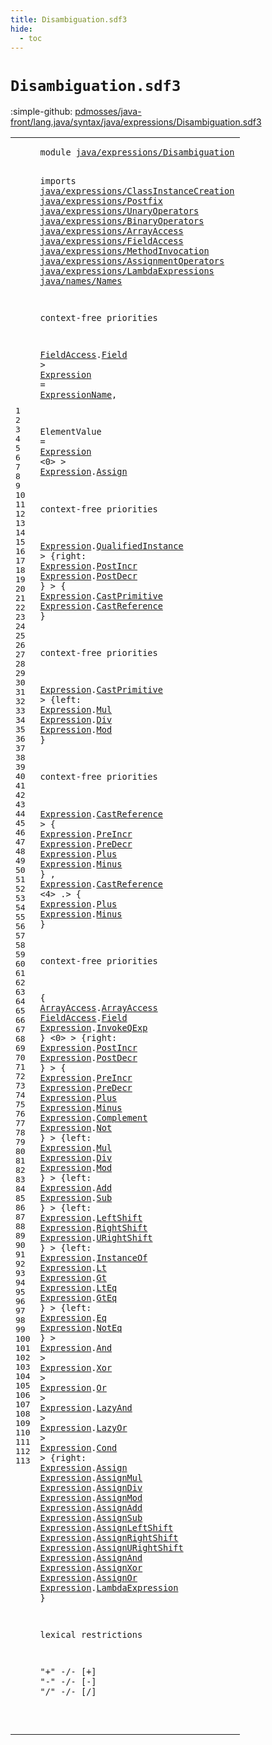 ```yaml
---
title: Disambiguation.sdf3
hide:
  - toc
---
```


# `Disambiguation.sdf3`

:simple-github: [pdmosses/java-front/lang.java/syntax/java/expressions/Disambiguation.sdf3]

[pdmosses/java-front/lang.java/syntax/java/expressions/Disambiguation.sdf3]: https://github.com/pdmosses/java-front/blob/master/lang.java/syntax/java/expressions/Disambiguation.sdf3 "The source file on GitHub"

<div class="sdf3"><table class="highlighttable"><tbody><tr><td class="linenos"><div class="linenodiv"><pre><span></span>1
2
3
4
5
6
7
8
9
10
11
12
13
14
15
16
17
18
19
20
21
22
23
24
25
26
27
28
29
30
31
32
33
34
35
36
37
38
39
40
41
42
43
44
45
46
47
48
49
50
51
52
53
54
55
56
57
58
59
60
61
62
63
64
65
66
67
68
69
70
71
72
73
74
75
76
77
78
79
80
81
82
83
84
85
86
87
88
89
90
91
92
93
94
95
96
97
98
99
100
101
102
103
104
105
106
107
108
109
110
111
112
113
</pre></div></td>
<td class="code"><pre><code><span class="keyword">module</span> <a href="../../Main.sdf3#java/expressions/Disambiguation_294_325" id="java/expressions/Disambiguation_7_38" title="Referenced at ../../Main.sdf3 line 17">java/expressions/Disambiguation</a>

<span class="keyword">imports</span>
  <a href="../ClassInstanceCreation.sdf3#java/expressions/ClassInstanceCreation_7_45" id="java/expressions/ClassInstanceCreation_50_88" title="Defined at ../ClassInstanceCreation.sdf3 line 1">java/expressions/ClassInstanceCreation</a>
  <a href="../Postfix.sdf3#java/expressions/Postfix_7_31" id="java/expressions/Postfix_91_115" title="Defined at ../Postfix.sdf3 line 1">java/expressions/Postfix</a>
  <a href="../UnaryOperators.sdf3#java/expressions/UnaryOperators_7_38" id="java/expressions/UnaryOperators_118_149" title="Defined at ../UnaryOperators.sdf3 line 1">java/expressions/UnaryOperators</a>
  <a href="../BinaryOperators.sdf3#java/expressions/BinaryOperators_7_39" id="java/expressions/BinaryOperators_152_184" title="Defined at ../BinaryOperators.sdf3 line 1">java/expressions/BinaryOperators</a>
  <a href="../ArrayAccess.sdf3#java/expressions/ArrayAccess_7_35" id="java/expressions/ArrayAccess_187_215" title="Defined at ../ArrayAccess.sdf3 line 1">java/expressions/ArrayAccess</a>
  <a href="../FieldAccess.sdf3#java/expressions/FieldAccess_7_35" id="java/expressions/FieldAccess_218_246" title="Defined at ../FieldAccess.sdf3 line 1">java/expressions/FieldAccess</a>
  <a href="../MethodInvocation.sdf3#java/expressions/MethodInvocation_7_40" id="java/expressions/MethodInvocation_249_282" title="Defined at ../MethodInvocation.sdf3 line 1">java/expressions/MethodInvocation</a>
  <a href="../AssignmentOperators.sdf3#java/expressions/AssignmentOperators_7_43" id="java/expressions/AssignmentOperators_285_321" title="Defined at ../AssignmentOperators.sdf3 line 1">java/expressions/AssignmentOperators</a>
  <a href="../LambdaExpressions.sdf3#java/expressions/LambdaExpressions_7_41" id="java/expressions/LambdaExpressions_324_358" title="Defined at ../LambdaExpressions.sdf3 line 1">java/expressions/LambdaExpressions</a>
  <a href="../../names/Names.sdf3#java/names/Names_7_23" id="java/names/Names_361_377" title="Defined at ../../names/Names.sdf3 line 1">java/names/Names</a>
  
<span class="keyword">context-free priorities</span>

  <a href="../FieldAccess.sdf3#FieldAccess_174_185" id="FieldAccess_408_419" title="Defined at ../FieldAccess.sdf3 line 12, 18, 19, 20">FieldAccess</a>.<span class="cons_Constructor"><a href="../FieldAccess.sdf3#Field_254_259" id="Field_420_425" title="Defined at ../FieldAccess.sdf3 line 18">Field</a></span> &gt; 
  <a href="#Expression_2245_2255" id="Expression_431_441" title="Referenced at line 107">Expression</a> = <a href="../../names/Names.sdf3#ExpressionName_176_190" id="ExpressionName_444_458" title="Defined at ../../names/Names.sdf3 line 13, 25, 26">ExpressionName</a>,
  
  <span id="ElementValue_465_477" title="Not referenced locally, nor via imports">ElementValue</span> = <a href="#Expression_431_441" id="Expression_480_490" title="Defined at line 18">Expression</a> &lt;0&gt; &gt;
  <a href="#Expression_431_441" id="Expression_499_509" title="Defined at line 18">Expression</a>.<span class="cons_Constructor"><a href="../AssignmentOperators.sdf3#Assign_230_236" id="Assign_510_516" title="Defined at ../AssignmentOperators.sdf3 line 16">Assign</a></span>  

<span class="keyword">context-free priorities</span>

  <a href="#Expression_431_441" id="Expression_547_557" title="Defined at line 18">Expression</a>.<span class="cons_Constructor"><a href="../ClassInstanceCreation.sdf3#QualifiedInstance_409_426" id="QualifiedInstance_558_575" title="Defined at ../ClassInstanceCreation.sdf3 line 21">QualifiedInstance</a></span> &gt; 
  {<span class="keyword">right</span>: 
    <a href="#Expression_431_441" id="Expression_594_604" title="Defined at line 18">Expression</a>.<span class="cons_Constructor"><a href="../Postfix.sdf3#PostIncr_152_160" id="PostIncr_605_613" title="Defined at ../Postfix.sdf3 line 11">PostIncr</a></span> 
    <a href="#Expression_431_441" id="Expression_619_629" title="Defined at line 18">Expression</a>.<span class="cons_Constructor"><a href="../Postfix.sdf3#PostDecr_193_201" id="PostDecr_630_638" title="Defined at ../Postfix.sdf3 line 12">PostDecr</a></span> } &gt;
  { 
    <a href="#Expression_431_441" id="Expression_652_662" title="Defined at line 18">Expression</a>.<span class="cons_Constructor"><a href="../UnaryOperators.sdf3#CastPrimitive_483_496" id="CastPrimitive_663_676" title="Defined at ../UnaryOperators.sdf3 line 22">CastPrimitive</a></span> 
    <a href="#Expression_431_441" id="Expression_682_692" title="Defined at line 18">Expression</a>.<span class="cons_Constructor"><a href="../UnaryOperators.sdf3#CastReference_545_558" id="CastReference_693_706" title="Defined at ../UnaryOperators.sdf3 line 23">CastReference</a></span> }

<span class="keyword">context-free priorities</span>
  
  <a href="#Expression_431_441" id="Expression_739_749" title="Defined at line 18">Expression</a>.<span class="cons_Constructor"><a href="../UnaryOperators.sdf3#CastPrimitive_483_496" id="CastPrimitive_750_763" title="Defined at ../UnaryOperators.sdf3 line 22">CastPrimitive</a></span> &gt; 
  {<span class="keyword">left</span>: 
    <a href="#Expression_431_441" id="Expression_781_791" title="Defined at line 18">Expression</a>.<span class="cons_Constructor"><a href="../BinaryOperators.sdf3#Mul_380_383" id="Mul_792_795" title="Defined at ../BinaryOperators.sdf3 line 17">Mul</a></span> 
    <a href="#Expression_431_441" id="Expression_801_811" title="Defined at line 18">Expression</a>.<span class="cons_Constructor"><a href="../BinaryOperators.sdf3#Div_436_439" id="Div_812_815" title="Defined at ../BinaryOperators.sdf3 line 18">Div</a></span>
    <a href="#Expression_431_441" id="Expression_820_830" title="Defined at line 18">Expression</a>.<span class="cons_Constructor"><a href="../BinaryOperators.sdf3#Mod_492_495" id="Mod_831_834" title="Defined at ../BinaryOperators.sdf3 line 19">Mod</a></span> }
  
<span class="keyword">context-free priorities</span>
  
  <a href="#Expression_431_441" id="Expression_869_879" title="Defined at line 18">Expression</a>.<span class="cons_Constructor"><a href="../UnaryOperators.sdf3#CastReference_545_558" id="CastReference_880_893" title="Defined at ../UnaryOperators.sdf3 line 23">CastReference</a></span> &gt; 
  { <a href="#Expression_431_441" id="Expression_901_911" title="Defined at line 18">Expression</a>.<span class="cons_Constructor"><a href="../UnaryOperators.sdf3#PreIncr_319_326" id="PreIncr_912_919" title="Defined at ../UnaryOperators.sdf3 line 18">PreIncr</a></span>
    <a href="#Expression_431_441" id="Expression_924_934" title="Defined at line 18">Expression</a>.<span class="cons_Constructor"><a href="../UnaryOperators.sdf3#PreDecr_359_366" id="PreDecr_935_942" title="Defined at ../UnaryOperators.sdf3 line 19">PreDecr</a></span>
    <a href="#Expression_431_441" id="Expression_947_957" title="Defined at line 18">Expression</a>.<span class="cons_Constructor"><a href="../UnaryOperators.sdf3#Plus_245_249" id="Plus_958_962" title="Defined at ../UnaryOperators.sdf3 line 16">Plus</a></span>
    <a href="#Expression_431_441" id="Expression_967_977" title="Defined at line 18">Expression</a>.<span class="cons_Constructor"><a href="../UnaryOperators.sdf3#Minus_282_287" id="Minus_978_983" title="Defined at ../UnaryOperators.sdf3 line 17">Minus</a></span> }
  ,
  <a href="#Expression_431_441" id="Expression_992_1002" title="Defined at line 18">Expression</a>.<span class="cons_Constructor"><a href="../UnaryOperators.sdf3#CastReference_545_558" id="CastReference_1003_1016" title="Defined at ../UnaryOperators.sdf3 line 23">CastReference</a></span> &lt;4&gt; .&gt; 
  { <a href="#Expression_431_441" id="Expression_1029_1039" title="Defined at line 18">Expression</a>.<span class="cons_Constructor"><a href="../UnaryOperators.sdf3#Plus_245_249" id="Plus_1040_1044" title="Defined at ../UnaryOperators.sdf3 line 16">Plus</a></span>
    <a href="#Expression_431_441" id="Expression_1049_1059" title="Defined at line 18">Expression</a>.<span class="cons_Constructor"><a href="../UnaryOperators.sdf3#Minus_282_287" id="Minus_1060_1065" title="Defined at ../UnaryOperators.sdf3 line 17">Minus</a></span> }   
    
 
<span class="keyword">context-free priorities</span>
  
  { <a href="../ArrayAccess.sdf3#ArrayAccess_158_169" id="ArrayAccess_1109_1120" title="Defined at ../ArrayAccess.sdf3 line 11, 17">ArrayAccess</a>.<span class="cons_Constructor"><a href="../ArrayAccess.sdf3#ArrayAccess_236_247" id="ArrayAccess_1121_1132" title="Defined at ../ArrayAccess.sdf3 line 17">ArrayAccess</a></span> 
    <a href="../FieldAccess.sdf3#FieldAccess_174_185" id="FieldAccess_1138_1149" title="Defined at ../FieldAccess.sdf3 line 12, 18, 19, 20">FieldAccess</a>.<span class="cons_Constructor"><a href="../FieldAccess.sdf3#Field_254_259" id="Field_1150_1155" title="Defined at ../FieldAccess.sdf3 line 18">Field</a></span> 
    <a href="#Expression_431_441" id="Expression_1161_1171" title="Defined at line 18">Expression</a>.<span class="cons_Constructor"><a href="../MethodInvocation.sdf3#InvokeQExp_493_503" id="InvokeQExp_1172_1182" title="Defined at ../MethodInvocation.sdf3 line 16">InvokeQExp</a></span> } &lt;0&gt; &gt;
  {<span class="keyword">right</span>: 
    <a href="#Expression_431_441" id="Expression_1206_1216" title="Defined at line 18">Expression</a>.<span class="cons_Constructor"><a href="../Postfix.sdf3#PostIncr_152_160" id="PostIncr_1217_1225" title="Defined at ../Postfix.sdf3 line 11">PostIncr</a></span> 
    <a href="#Expression_431_441" id="Expression_1231_1241" title="Defined at line 18">Expression</a>.<span class="cons_Constructor"><a href="../Postfix.sdf3#PostDecr_193_201" id="PostDecr_1242_1250" title="Defined at ../Postfix.sdf3 line 12">PostDecr</a></span> } &gt;
  { <a href="#Expression_431_441" id="Expression_1259_1269" title="Defined at line 18">Expression</a>.<span class="cons_Constructor"><a href="../UnaryOperators.sdf3#PreIncr_319_326" id="PreIncr_1270_1277" title="Defined at ../UnaryOperators.sdf3 line 18">PreIncr</a></span> 
    <a href="#Expression_431_441" id="Expression_1283_1293" title="Defined at line 18">Expression</a>.<span class="cons_Constructor"><a href="../UnaryOperators.sdf3#PreDecr_359_366" id="PreDecr_1294_1301" title="Defined at ../UnaryOperators.sdf3 line 19">PreDecr</a></span> 
    <a href="#Expression_431_441" id="Expression_1307_1317" title="Defined at line 18">Expression</a>.<span class="cons_Constructor"><a href="../UnaryOperators.sdf3#Plus_245_249" id="Plus_1318_1322" title="Defined at ../UnaryOperators.sdf3 line 16">Plus</a></span> 
    <a href="#Expression_431_441" id="Expression_1328_1338" title="Defined at line 18">Expression</a>.<span class="cons_Constructor"><a href="../UnaryOperators.sdf3#Minus_282_287" id="Minus_1339_1344" title="Defined at ../UnaryOperators.sdf3 line 17">Minus</a></span> 
    <a href="#Expression_431_441" id="Expression_1350_1360" title="Defined at line 18">Expression</a>.<span class="cons_Constructor"><a href="../UnaryOperators.sdf3#Complement_399_409" id="Complement_1361_1371" title="Defined at ../UnaryOperators.sdf3 line 20">Complement</a></span> 
    <a href="#Expression_431_441" id="Expression_1377_1387" title="Defined at line 18">Expression</a>.<span class="cons_Constructor"><a href="../UnaryOperators.sdf3#Not_441_444" id="Not_1388_1391" title="Defined at ../UnaryOperators.sdf3 line 21">Not</a></span> } &gt;
  {<span class="keyword">left</span>:
     <a href="#Expression_431_441" id="Expression_1410_1420" title="Defined at line 18">Expression</a>.<span class="cons_Constructor"><a href="../BinaryOperators.sdf3#Mul_380_383" id="Mul_1421_1424" title="Defined at ../BinaryOperators.sdf3 line 17">Mul</a></span> 
     <a href="#Expression_431_441" id="Expression_1431_1441" title="Defined at line 18">Expression</a>.<span class="cons_Constructor"><a href="../BinaryOperators.sdf3#Div_436_439" id="Div_1442_1445" title="Defined at ../BinaryOperators.sdf3 line 18">Div</a></span> 
     <a href="#Expression_431_441" id="Expression_1452_1462" title="Defined at line 18">Expression</a>.<span class="cons_Constructor"><a href="../BinaryOperators.sdf3#Mod_492_495" id="Mod_1463_1466" title="Defined at ../BinaryOperators.sdf3 line 19">Mod</a></span> } &gt;
  {<span class="keyword">left</span>: 
    <a href="#Expression_431_441" id="Expression_1485_1495" title="Defined at line 18">Expression</a>.<span class="cons_Constructor"><a href="../BinaryOperators.sdf3#Add_551_554" id="Add_1496_1499" title="Defined at ../BinaryOperators.sdf3 line 21">Add</a></span> 
    <a href="#Expression_431_441" id="Expression_1505_1515" title="Defined at line 18">Expression</a>.<span class="cons_Constructor"><a href="../BinaryOperators.sdf3#Sub_607_610" id="Sub_1516_1519" title="Defined at ../BinaryOperators.sdf3 line 22">Sub</a></span> } &gt;
  {<span class="keyword">left</span>: 
    <a href="#Expression_431_441" id="Expression_1538_1548" title="Defined at line 18">Expression</a>.<span class="cons_Constructor"><a href="../BinaryOperators.sdf3#LeftShift_666_675" id="LeftShift_1549_1558" title="Defined at ../BinaryOperators.sdf3 line 24">LeftShift</a></span> 
    <a href="#Expression_431_441" id="Expression_1564_1574" title="Defined at line 18">Expression</a>.<span class="cons_Constructor"><a href="../BinaryOperators.sdf3#RightShift_729_739" id="RightShift_1575_1585" title="Defined at ../BinaryOperators.sdf3 line 25">RightShift</a></span> 
    <a href="#Expression_431_441" id="Expression_1591_1601" title="Defined at line 18">Expression</a>.<span class="cons_Constructor"><a href="../BinaryOperators.sdf3#URightShift_793_804" id="URightShift_1602_1613" title="Defined at ../BinaryOperators.sdf3 line 26">URightShift</a></span> } &gt;
  {<span class="keyword">left</span>: 
    <a href="#Expression_431_441" id="Expression_1632_1642" title="Defined at line 18">Expression</a>.<span class="cons_Constructor"><a href="../BinaryOperators.sdf3#InstanceOf_1092_1102" id="InstanceOf_1643_1653" title="Defined at ../BinaryOperators.sdf3 line 32">InstanceOf</a></span> 
    <a href="#Expression_431_441" id="Expression_1659_1669" title="Defined at line 18">Expression</a>.<span class="cons_Constructor"><a href="../BinaryOperators.sdf3#Lt_862_864" id="Lt_1670_1672" title="Defined at ../BinaryOperators.sdf3 line 28">Lt</a></span> 
    <a href="#Expression_431_441" id="Expression_1678_1688" title="Defined at line 18">Expression</a>.<span class="cons_Constructor"><a href="../BinaryOperators.sdf3#Gt_919_921" id="Gt_1689_1691" title="Defined at ../BinaryOperators.sdf3 line 29">Gt</a></span> 
    <a href="#Expression_431_441" id="Expression_1697_1707" title="Defined at line 18">Expression</a>.<span class="cons_Constructor"><a href="../BinaryOperators.sdf3#LtEq_976_980" id="LtEq_1708_1712" title="Defined at ../BinaryOperators.sdf3 line 30">LtEq</a></span> 
    <a href="#Expression_431_441" id="Expression_1718_1728" title="Defined at line 18">Expression</a>.<span class="cons_Constructor"><a href="../BinaryOperators.sdf3#GtEq_1034_1038" id="GtEq_1729_1733" title="Defined at ../BinaryOperators.sdf3 line 31">GtEq</a></span> } &gt;
  {<span class="keyword">left</span>: 
    <a href="#Expression_431_441" id="Expression_1752_1762" title="Defined at line 18">Expression</a>.<span class="cons_Constructor"><a href="../BinaryOperators.sdf3#Eq_1163_1165" id="Eq_1763_1765" title="Defined at ../BinaryOperators.sdf3 line 34">Eq</a></span> 
    <a href="#Expression_431_441" id="Expression_1771_1781" title="Defined at line 18">Expression</a>.<span class="cons_Constructor"><a href="../BinaryOperators.sdf3#NotEq_1222_1227" id="NotEq_1782_1787" title="Defined at ../BinaryOperators.sdf3 line 35">NotEq</a></span> } &gt;
  <a href="#Expression_431_441" id="Expression_1794_1804" title="Defined at line 18">Expression</a>.<span class="cons_Constructor"><a href="../BinaryOperators.sdf3#And_1284_1287" id="And_1805_1808" title="Defined at ../BinaryOperators.sdf3 line 37">And</a></span> &gt;
  <a href="#Expression_431_441" id="Expression_1813_1823" title="Defined at line 18">Expression</a>.<span class="cons_Constructor"><a href="../BinaryOperators.sdf3#Xor_1340_1343" id="Xor_1824_1827" title="Defined at ../BinaryOperators.sdf3 line 38">Xor</a></span> &gt;
  <a href="#Expression_431_441" id="Expression_1832_1842" title="Defined at line 18">Expression</a>.<span class="cons_Constructor"><a href="../BinaryOperators.sdf3#Or_1396_1398" id="Or_1843_1845" title="Defined at ../BinaryOperators.sdf3 line 39">Or</a></span> &gt;
  <a href="#Expression_431_441" id="Expression_1850_1860" title="Defined at line 18">Expression</a>.<span class="cons_Constructor"><a href="../BinaryOperators.sdf3#LazyAnd_1455_1462" id="LazyAnd_1861_1868" title="Defined at ../BinaryOperators.sdf3 line 41">LazyAnd</a></span> &gt;
  <a href="#Expression_431_441" id="Expression_1873_1883" title="Defined at line 18">Expression</a>.<span class="cons_Constructor"><a href="../BinaryOperators.sdf3#LazyOr_1516_1522" id="LazyOr_1884_1890" title="Defined at ../BinaryOperators.sdf3 line 42">LazyOr</a></span> &gt;
  <a href="#Expression_431_441" id="Expression_1895_1905" title="Defined at line 18">Expression</a>.<span class="cons_Constructor"><a href="../BinaryOperators.sdf3#Cond_1580_1584" id="Cond_1906_1910" title="Defined at ../BinaryOperators.sdf3 line 44">Cond</a></span> &gt;
  {<span class="keyword">right</span>: 
    <a href="#Expression_431_441" id="Expression_1928_1938" title="Defined at line 18">Expression</a>.<span class="cons_Constructor"><a href="../AssignmentOperators.sdf3#Assign_230_236" id="Assign_1939_1945" title="Defined at ../AssignmentOperators.sdf3 line 16">Assign</a></span>
    <a href="#Expression_431_441" id="Expression_1950_1960" title="Defined at line 18">Expression</a>.<span class="cons_Constructor"><a href="../AssignmentOperators.sdf3#AssignMul_286_295" id="AssignMul_1961_1970" title="Defined at ../AssignmentOperators.sdf3 line 17">AssignMul</a></span>
    <a href="#Expression_431_441" id="Expression_1975_1985" title="Defined at line 18">Expression</a>.<span class="cons_Constructor"><a href="../AssignmentOperators.sdf3#AssignDiv_343_352" id="AssignDiv_1986_1995" title="Defined at ../AssignmentOperators.sdf3 line 18">AssignDiv</a></span>
    <a href="#Expression_431_441" id="Expression_2000_2010" title="Defined at line 18">Expression</a>.<span class="cons_Constructor"><a href="../AssignmentOperators.sdf3#AssignMod_400_409" id="AssignMod_2011_2020" title="Defined at ../AssignmentOperators.sdf3 line 19">AssignMod</a></span>
    <a href="#Expression_431_441" id="Expression_2025_2035" title="Defined at line 18">Expression</a>.<span class="cons_Constructor"><a href="../AssignmentOperators.sdf3#AssignAdd_457_466" id="AssignAdd_2036_2045" title="Defined at ../AssignmentOperators.sdf3 line 20">AssignAdd</a></span>
    <a href="#Expression_431_441" id="Expression_2050_2060" title="Defined at line 18">Expression</a>.<span class="cons_Constructor"><a href="../AssignmentOperators.sdf3#AssignSub_514_523" id="AssignSub_2061_2070" title="Defined at ../AssignmentOperators.sdf3 line 21">AssignSub</a></span>
    <a href="#Expression_431_441" id="Expression_2075_2085" title="Defined at line 18">Expression</a>.<span class="cons_Constructor"><a href="../AssignmentOperators.sdf3#AssignLeftShift_571_586" id="AssignLeftShift_2086_2101" title="Defined at ../AssignmentOperators.sdf3 line 22">AssignLeftShift</a></span>
    <a href="#Expression_431_441" id="Expression_2106_2116" title="Defined at line 18">Expression</a>.<span class="cons_Constructor"><a href="../AssignmentOperators.sdf3#AssignRightShift_629_645" id="AssignRightShift_2117_2133" title="Defined at ../AssignmentOperators.sdf3 line 23">AssignRightShift</a></span>
    <a href="#Expression_431_441" id="Expression_2138_2148" title="Defined at line 18">Expression</a>.<span class="cons_Constructor"><a href="../AssignmentOperators.sdf3#AssignURightShift_687_704" id="AssignURightShift_2149_2166" title="Defined at ../AssignmentOperators.sdf3 line 24">AssignURightShift</a></span>
    <a href="#Expression_431_441" id="Expression_2171_2181" title="Defined at line 18">Expression</a>.<span class="cons_Constructor"><a href="../AssignmentOperators.sdf3#AssignAnd_746_755" id="AssignAnd_2182_2191" title="Defined at ../AssignmentOperators.sdf3 line 25">AssignAnd</a></span>
    <a href="#Expression_431_441" id="Expression_2196_2206" title="Defined at line 18">Expression</a>.<span class="cons_Constructor"><a href="../AssignmentOperators.sdf3#AssignXor_803_812" id="AssignXor_2207_2216" title="Defined at ../AssignmentOperators.sdf3 line 26">AssignXor</a></span>
    <a href="#Expression_431_441" id="Expression_2221_2231" title="Defined at line 18">Expression</a>.<span class="cons_Constructor"><a href="../AssignmentOperators.sdf3#AssignOr_860_868" id="AssignOr_2232_2240" title="Defined at ../AssignmentOperators.sdf3 line 27">AssignOr</a></span>
    <a href="#Expression_431_441" id="Expression_2245_2255" title="Defined at line 18">Expression</a>.<span class="cons_Constructor"><a href="../LambdaExpressions.sdf3#LambdaExpression_244_260" id="LambdaExpression_2256_2272" title="Defined at ../LambdaExpressions.sdf3 line 16">LambdaExpression</a></span> }

<span class="keyword">lexical restrictions</span>

  <span class="cons_Lit">"+"</span> -/- [\+]
  <span class="cons_Lit">"-"</span> -/- [\-]
  <span class="cons_Lit">"/"</span> -/- [\/]

</code></pre></td></tr></tbody></table></div>